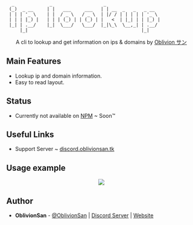 ```
  _             _                   _
 (_)  _ __     | |   ___     ___   | | __  _   _   _ __
 | | | '_ \    | |  / _ \   / _ \  | |/ / | | | | | '_ \
 | | | |_) |   | | | (_) | | (_) | |   <  | |_| | | |_) |
 |_| | .__/    |_|  \___/   \___/  |_|\_\  \__,_| | .__/
     |_|                                          |_|

```

<p align="center">
A cli to lookup and get information on ips & domains by <a href="https://oblivionsan.tk">Oblivion サン</a>
</p>

## Main Features
  - Lookup ip and domain information.
  - Easy to read layout.

## Status
  - Currently not available on [NPM](https://www.npmjs.com/) ~ Soon™

## Useful Links
  - Support Server ~ [discord.oblivionsan.tk](https://discord.oblivionsan.tk)

## Usage example
<p align="center"><a href="#"><img src="https://i.imgur.com/aPfH427.gif"/></a></p>

## Author
- **OblivionSan** - [@OblivionSan](https://twitter.com/OblivionSan) | [Discord Server](https://discord.gg/kxNeGRC) | [Website](https://oblivionsan.tk)